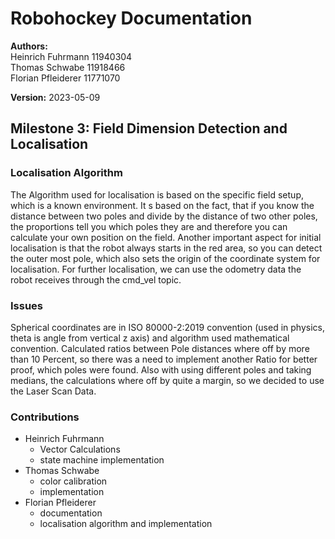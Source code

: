 # Robohockey Documentation
**Authors:**</br>
Heinrich Fuhrmann 11940304 </br>
Thomas Schwabe 11918466</br>
Florian Pfleiderer 11771070</br>

**Version:** 
2023-05-09

## Milestone 3: Field Dimension Detection and Localisation
### Localisation Algorithm
The Algorithm used for localisation is based on the specific field setup, which is a known environment.
It s based on the fact, that if you know the distance between two poles and divide by the distance of two other poles, the proportions tell you
which poles they are and therefore you can calculate your own position on the field.
Another important aspect for initial localisation is that the robot always starts in the red area, so you can detect the outer most pole, which also sets the origin of the coordinate system for localisation.
For further localisation, we can use the odometry data the robot receives through the cmd_vel topic. 

### Issues 
Spherical coordinates are in ISO 80000-2:2019 convention (used in physics, theta is angle from vertical z axis) and algorithm used mathematical convention.
Calculated ratios between Pole distances where off by more than 10 Percent, so there was a need to implement another Ratio for better proof, which poles were found. Also with using different poles and taking medians, the calculations where off by quite a margin, so we decided to use the Laser Scan Data.

### Contributions
- Heinrich Fuhrmann
    - Vector Calculations
    - state machine implementation
- Thomas Schwabe
    - color calibration
    - implementation 
- Florian Pfleiderer
    - documentation
    - localisation algorithm and implementation
